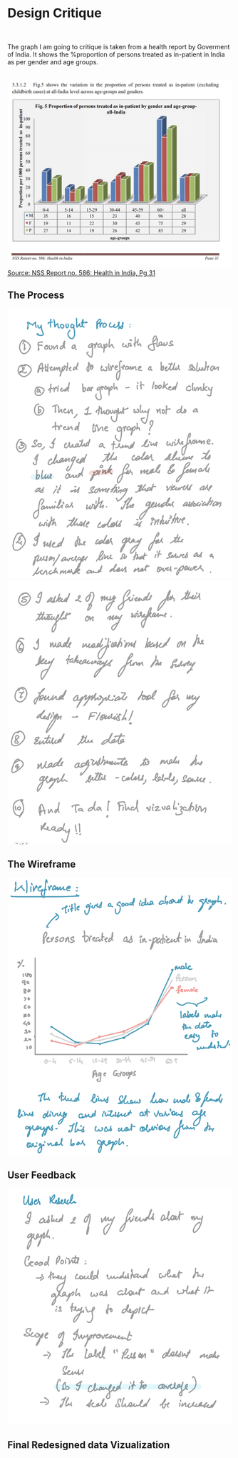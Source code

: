 
<h1>Design Critique</h1>
<br>
<p></p>
<p>The graph I am going to critique is taken from a health report by Goverment of India. It shows the %proportion of persons treated as in-patient in India as per gender and age groups.</p>
<br>
<img src="graph.png" >
<br>
<a href="http://mospi.nic.in/sites/default/files/publication_reports/NSS%20Report%20no.%20586%20Health%20in%20India.pdf">Source: NSS Report no. 586: Health in India, Pg 31</a>
<br>
<h2>The Process</h2>
<img src="process1.jpeg" ><br>
<img src="process2.jpeg" ><br>

<h2>The Wireframe</h2>
<img src="wireframe.jpeg" ><br>


<h2>User Feedback</h2>
<img src="user.jpeg" ><br>

<h2>Final Redesigned data Vizualization</h2>
<div class="flourish-embed flourish-chart" data-src="visualisation/5359934"><script src="https://public.flourish.studio/resources/embed.js"></script></div>
<br>

